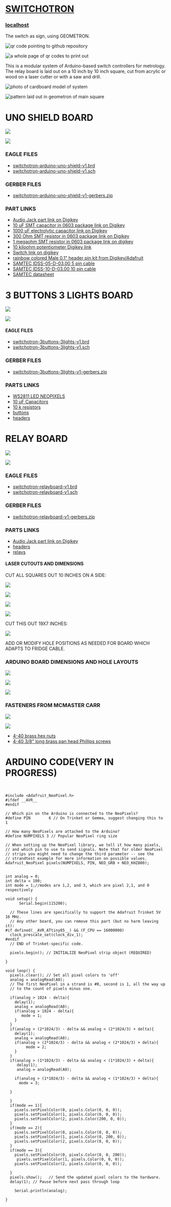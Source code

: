 # [SWITCHOTRON](https://github.com/lafelabs/switchotron/)

### [localhost](http://localhost/)

The switch as sign, using GEOMETRON.

![qr code pointing to github repository](https://raw.githubusercontent.com/LafeLabs/switchotron/main/qrcode.png)

![a whole page of qr codes to print out](https://raw.githubusercontent.com/LafeLabs/switchotron/main/qrcode-page.png)


This is a modular system of Arduino-based switch controllers for metrology.  The relay board is laid out on a 10 inch by 10 inch square, cut from acrylic or wood on a laser cutter or with a saw and drill.  

![photo of cardboard model of system](https://raw.githubusercontent.com/LafeLabs/switchotron/main/panels/cardboard-photo.png)

![pattern laid out in geometron of main square](https://raw.githubusercontent.com/LafeLabs/switchotron/main/panels/square-front-1.svg)



# UNO SHIELD BOARD

![](https://raw.githubusercontent.com/LafeLabs/switchotron/main/switchotron-arduino-uno-shield/eagle-screenshot.png)

![](https://raw.githubusercontent.com/LafeLabs/switchotron/main/switchotron-arduino-uno-shield/eagle-screenshot-schematic.png)


### EAGLE FILES

 - [switchotron-arduino-uno-shield-v1.brd](https://raw.githubusercontent.com/LafeLabs/switchotron/main/switchotron-arduino-uno-shield/switchotron-arduino-uno-shield-v1.brd)
 - [switchotron-arduino-uno-shield-v1.sch](https://raw.githubusercontent.com/LafeLabs/switchotron/main/switchotron-arduino-uno-shield/switchotron-arduino-uno-shield-v1.sch)

### GERBER FILES

 - [switchotron-arduino-uno-shield-v1-gerbers.zip](https://github.com/LafeLabs/switchotron/raw/main/switchotron-arduino-uno-shield/switchotron-arduino-uno-shield-v1-gerbers.zip)

### PART LINKS

 - [Audio Jack part link on Digikey](https://www.digikey.com/en/products/detail/cui-devices/MJ-3536N/281264)
 - [10 uF SMT capacitor in 0603 package link on Digikey](https://www.digikey.com/en/products/detail/samsung-electro-mechanics/CL10A106MP8NNNC/3887529)
 - [1000 uF electrolytic capacitor link on Digikey](https://www.digikey.com/en/products/detail/rubycon/35PX1000MEFC10X20/3563769)
 - [300 Ohm SMT resistor in 0603 package link on Digikey](https://www.digikey.com/en/products/detail/stackpole-electronics-inc/RMCF0603FT300R/1760765)
 - [1 megaohm SMT resistor in 0603 package link on digikey](https://www.digikey.com/en/products/detail/panasonic-electronic-components/ERJ-3EKF1004V/196033)
 - [10 kiloohm potentiometer Digikey link](https://www.digikey.com/en/products/detail/bourns-inc/PTV09A-4225F-B103/3781155)
 - [Switch link on digikey](https://www.digikey.com/en/products/detail/nkk-switches/B13AP/379100)
 - [rainbow colored Male 0.1" header pin kit from Digikey/Adafruit](https://www.digikey.com/en/products/detail/adafruit-industries-llc/4154/10123805)
 - [SAMTEC IDSS-05-D-03.00 5 pin cable](https://www.samtec.com/products/idss-05-d-03.00)
 - [SAMTEC IDSS-10-D-03.00 10 pin cable](https://www.samtec.com/products/idss-10-d-03.00)
 - [SAMTEC datasheet](https://www.mouser.com/datasheet/2/527/idmd-2508302.pdf)


# 3 BUTTONS 3 LIGHTS BOARD

![](https://raw.githubusercontent.com/LafeLabs/switchotron/main/switchotron-3buttons-3lights/eagle-screenshot.png)

![](https://raw.githubusercontent.com/LafeLabs/switchotron/main/switchotron-3buttons-3lights/eagle-screenshot-schematic.png)

#### EAGLE FILES

 - [switchotron-3buttons-3lights-v1.brd](https://raw.githubusercontent.com/LafeLabs/switchotron/main/switchotron-3buttons-3lights/switchotron-3buttons-3lights-v1.brd)
 - [switchotron-3buttons-3lights-v1.sch](https://raw.githubusercontent.com/LafeLabs/switchotron/main/switchotron-3buttons-3lights/switchotron-3buttons-3lights-v1.sch)

### GERBER FILES

 - [switchotron-3buttons-3lights-v1-gerbers.zip](https://github.com/LafeLabs/switchotron/raw/main/switchotron-3buttons-3lights/switchotron-3buttons-3lights-v1-gerbers.zip)

###  PARTS LINKS

 - [WS2811 LED NEOPIXELS](https://www.digikey.com/en/products/detail/adafruit-industries-llc/4957/14113519)
 - [10 uF Capacitors](https://www.digikey.com/en/products/detail/samsung-electro-mechanics/CL10A106MP8NNNC/3887529)
 - [10 k resistors](https://www.digikey.com/en/products/detail/stackpole-electronics-inc/RMCF0603FT10K0/1761235)
 - [buttons](https://www.digikey.com/en/products/detail/e-switch/TL59AF100Q/1144803)
 - [headers](https://www.digikey.com/en/products/detail/adafruit-industries-llc/4154/10123805)

# RELAY BOARD

![](https://raw.githubusercontent.com/LafeLabs/switchotron/main/switchotron-relayboard/eagle-screenshot.png) 

![](https://raw.githubusercontent.com/LafeLabs/switchotron/main/switchotron-relayboard/eagle-screenshot-schematic.png)

### EAGLE FILES

 - [switchotron-relayboard-v1.brd](https://raw.githubusercontent.com/LafeLabs/switchotron/main/switchotron-relayboard/switchotron-relayboard-v1.brd)
 - [switchotron-relayboard-v1.sch](https://raw.githubusercontent.com/LafeLabs/switchotron/main/switchotron-relayboard/switchotron-relayboard-v1.sch)

### GERBER FILES

 - [switchotron-relayboard-v1-gerbers.zip](https://github.com/LafeLabs/switchotron/raw/main/switchotron-3buttons-3lights/switchotron-relayboard-v1-gerbers.zip)

### PARTS LINKS

 - [Audio Jack part link on Digikey](https://www.digikey.com/en/products/detail/cui-devices/MJ-3536N/281264)
 - [headers](https://www.digikey.com/en/products/detail/adafruit-industries-llc/4154/10123805)
 - [relays](https://www.digikey.com/en/products/detail/comus-international/3570-1331-051/7497098)


#### LASER CUTOUTS AND DIMENSIONS

CUT ALL SQUARES OUT 10 INCHES ON A SIDE:

![](https://raw.githubusercontent.com/LafeLabs/switchotron/main/mechanicals/laser-cutout-pattern.svg)

![](https://raw.githubusercontent.com/LafeLabs/switchotron/main/mechanicals/laser-cutout-pattern-circleholes.svg)

![](https://raw.githubusercontent.com/LafeLabs/switchotron/main/mechanicals/laser-cutout-pattern-roundcorners.svg)

![](https://raw.githubusercontent.com/LafeLabs/switchotron/main/mechanicals/menorah.svg)

CUT THIS OUT 19X7 INCHES:

![](https://raw.githubusercontent.com/LafeLabs/switchotron/main/mechanicals/laser-cut-mems-driver.svg)

ADD OR MODIFY HOLE POSITIONS AS NEEDED FOR BOARD WHICH ADAPTS TO FRIDGE CABLE.  

### ARDUINO BOARD DIMENSIONS AND HOLE LAYOUTS

![](https://raw.githubusercontent.com/LafeLabs/switchotron/main/mechanicals/arduino-board-mechanical-drawing.png)

![](https://raw.githubusercontent.com/LafeLabs/switchotron/main/mechanicals/uno-hole-dimensions.svg)

![](https://raw.githubusercontent.com/LafeLabs/switchotron/main/mechanicals/arduino-uno-photo-holes.png)




### FASTENERS FROM MCMASTER CARR

![](https://raw.githubusercontent.com/LafeLabs/switchotron/main/mechanicals/hexnuts.png)

![](https://raw.githubusercontent.com/LafeLabs/switchotron/main/mechanicals/screw.png)


 - [4-40 brass hex nuts](https://www.mcmaster.com/92671A005/)
 - [4-40 3/8" long brass pan head Phillips screws](https://www.mcmaster.com/94070A108/)



# ARDUINO CODE(VERY IN PROGRESS)

```


#include <Adafruit_NeoPixel.h>
#ifdef __AVR__
#endif

// Which pin on the Arduino is connected to the NeoPixels?
#define PIN        6 // On Trinket or Gemma, suggest changing this to 1

// How many NeoPixels are attached to the Arduino?
#define NUMPIXELS 3 // Popular NeoPixel ring size

// When setting up the NeoPixel library, we tell it how many pixels,
// and which pin to use to send signals. Note that for older NeoPixel
// strips you might need to change the third parameter -- see the
// strandtest example for more information on possible values.
Adafruit_NeoPixel pixels(NUMPIXELS, PIN, NEO_GRB + NEO_KHZ800);


int analog = 0;
int delta = 100;
int mode = 1;//modes are 1,2, and 3, which are pixel 2,1, and 0 respectively

void setup() {
      Serial.begin(115200);

  // These lines are specifically to support the Adafruit Trinket 5V 16 MHz.
  // Any other board, you can remove this part (but no harm leaving it):
#if defined(__AVR_ATtiny85__) && (F_CPU == 16000000)
  clock_prescale_set(clock_div_1);
#endif
  // END of Trinket-specific code.

  pixels.begin(); // INITIALIZE NeoPixel strip object (REQUIRED)

}

void loop() {
  pixels.clear(); // Set all pixel colors to 'off'
  analog = analogRead(A0);
  // The first NeoPixel in a strand is #0, second is 1, all the way up
  // to the count of pixels minus one.
  
  if(analog > 1024 - delta){
    delay(1);
    analog = analogRead(A0);
    if(analog > 1024 - delta){
       mode = 1;      
    }
  }
  if(analog > (2*1024/3) - delta && analog < (2*1024/3) + delta){
    delay(1);
    analog = analogRead(A0);
    if(analog > (2*1024/3) - delta && analog < (2*1024/3) + delta){
         mode = 2; 
    }
  }
  if(analog > (1*1024/3) - delta && analog < (1*1024/3) + delta){
     delay(1);
     analog = analogRead(A0);

    if(analog > (1*1024/3) - delta && analog < (1*1024/3) + delta){
      mode = 3;
    
  }

  }
  if(mode == 1){
    pixels.setPixelColor(0, pixels.Color(0, 0, 0));    
    pixels.setPixelColor(1, pixels.Color(0, 0, 0));    
    pixels.setPixelColor(2, pixels.Color(200, 0, 0));    
  }
  if(mode == 2){
    pixels.setPixelColor(0, pixels.Color(0, 0, 0));    
    pixels.setPixelColor(1, pixels.Color(0, 200, 0));    
    pixels.setPixelColor(2, pixels.Color(0, 0, 0));    
  }
  if(mode == 3){
    pixels.setPixelColor(0, pixels.Color(0, 0, 200));    
     pixels.setPixelColor(1, pixels.Color(0, 0, 0));    
    pixels.setPixelColor(2, pixels.Color(0, 0, 0));    
   
  }
  pixels.show();   // Send the updated pixel colors to the hardware.
  delay(1); // Pause before next pass through loop

    Serial.println(analog);

}
```
